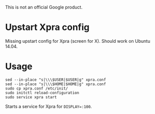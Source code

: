 This is not an official Google product.

# Upstart Xpra config
Missing upstart config for Xpra (screen for X). Should work on Ubuntu 14.04.

# Usage

```shell
sed --in-place "s|\\\$USER|$USER|g" xpra.conf
sed --in-place "s|\\\$HOME|$HOME|g" xpra.conf
sudo cp xpra.conf /etc/init/
sudo initctl reload-configuration
sudo service xpra start
```

Starts a service for Xpra for `DISPLAY=:100`.
